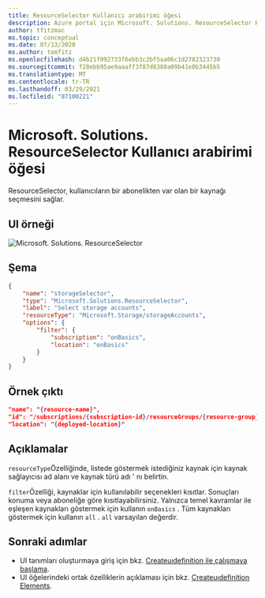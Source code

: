 ```yaml
---
title: ResourceSelector Kullanıcı arabirimi öğesi
description: Azure portal için Microsoft. Solutions. ResourceSelector Kullanıcı arabirimi öğesini açıklar. Mevcut kaynakların listesini almak için kullanılır.
author: tfitzmac
ms.topic: conceptual
ms.date: 07/13/2020
ms.author: tomfitz
ms.openlocfilehash: d4b21f092733f6ebb3c2bf5aa06c1d2782323730
ms.sourcegitcommit: f28ebb95ae9aaaff3f87d8388a09b41e0b3445b5
ms.translationtype: MT
ms.contentlocale: tr-TR
ms.lasthandoff: 03/29/2021
ms.locfileid: "87100221"
---
```

# <a name="microsoftsolutionsresourceselector-ui-element"></a>Microsoft. Solutions. ResourceSelector Kullanıcı arabirimi öğesi

ResourceSelector, kullanıcıların bir abonelikten var olan bir kaynağı seçmesini sağlar.

## <a name="ui-sample"></a>UI örneği

![Microsoft. Solutions. ResourceSelector](./media/managed-application-elements/microsoft-solutions-resourceselector.png)

## <a name="schema"></a>Şema

```json
{
    "name": "storageSelector",
    "type": "Microsoft.Solutions.ResourceSelector",
    "label": "Select storage accounts",
    "resourceType": "Microsoft.Storage/storageAccounts",
    "options": {
        "filter": {
            "subscription": "onBasics",
            "location": "onBasics"
        }
    }
}
```

## <a name="sample-output"></a>Örnek çıktı

```json
"name": "{resource-name}",
"id": "/subscriptions/{subscription-id}/resourceGroups/{resource-group}/providers/{resource-provider-namespace}/{resource-type}/{resource-name}",
"location": "{deployed-location}"
```

## <a name="remarks"></a>Açıklamalar

`resourceType`Özelliğinde, listede göstermek istediğiniz kaynak için kaynak sağlayıcısı ad alanı ve kaynak türü adı ' nı belirtin.

`filter`Özelliği, kaynaklar için kullanılabilir seçenekleri kısıtlar. Sonuçları konuma veya aboneliğe göre kısıtlayabilirsiniz. Yalnızca temel kavramlar ile eşleşen kaynakları göstermek için kullanın `onBasics` . Tüm kaynakları göstermek için kullanın `all` . `all` varsayılan değerdir.

## <a name="next-steps"></a>Sonraki adımlar

* UI tanımları oluşturmaya giriş için bkz. [Createuıdefinition ile çalışmaya başlama](create-uidefinition-overview.md).
* UI öğelerindeki ortak özelliklerin açıklaması için bkz. [Createuıdefinition Elements](create-uidefinition-elements.md).
